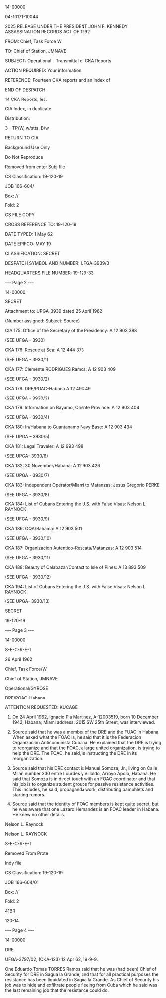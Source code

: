 14-00000

04-10171-10044

2025 RELEASE UNDER THE PRESIDENT JOHN F. KENNEDY ASSASSINATION RECORDS ACT OF 1992

FROM: Chief, Task Force W

TO: Chief of Station, JMNAVE

SUBJECT: Operational - Transmittal of CKA Reports

ACTION REQUIRED: Your information

REFERENCE: Fourteen CKA reports and an index of

END OF DESPATCH

14 CKA Reports, les.

CIA Index, in duplicate

Distribution:

3 - TP/W, w/stts. B/w

RETURN TO CIA

Background Use Only

Do Not Reproduce

Removed from enter Subj file

CS Classification: 19-120-19

JOB 166-604/

Box: //

Fold: 2

CS FILE COPY

CROSS REFERENCE TO: 19-120-19

DATE TYPED: 1 May 62

DATE EPIFCO: MAY 19

CLASSIFICATION: SECRET

DESPATCH SYMBOL AND NUMBER: UFGA-3939/3

HEADQUARTERS FILE NUMBER: 19-129-33

--- Page 2 ---

14-00000

SECRET

Attachment to: UPGA-3939 dated 25 April 1962

(Number assigned: Subject: Source)

CIA 175: Office of the Secretary of the Presidency: A 12 903 388

(SEE UFGA - 3930)

CKA 176: Rescue at Sea: A 12 444 373

(SEE UFGA - 3930/1)

CKA 177: Clemente RODRIGUES Ramos: A 12 903 409

(SEE UFGA - 3930/2)

CKA 179: DRE/POAC-Habana A 12 493 49

(SEE UFGA - 3930/3)

CKA 179: Information on Bayamo, Oriente Province: A 12 903 404

(SEE UFGA - 3930/4)

CKA 180: In/Habana to Guantanamo Navy Base: A 12 903 434

(SEE UPGA – 3930/5)

CKA 181: Legal Traveler: A 12 993 498

(SEE UPGA- 3930/6)

CKA 182: 30 November/Habana: A 12 903 426

(SEE UPGA - 3930/7)

CKA 183: Independent Operator/Miami to Matanzas: Jesus Gregorio PERKE

(SEE UFGA - 3930/8)

CKA 184: List of Cubans Entering the U.S. with False Visas: Nelson L. RAYNOCK

(SEE UFGA - 3930/9)

CKA 186: OQA/Bahama: A 12 903 501

(SEE UFGA - 3930/10)

CKA 187: Organizacion Autentico-Rescata/Matanzas: A 12 903 514

(SEE UFGA - 3930/11)

CKA 188: Beauty of Calabazar/Contact to Isle of Pines: A 13 893 509

(SEE UFGA - 3930/12)

CKA 194: List of Cubans Entering the U.S. with False Visas: Nelson L. RAYNOCK

(SEE UPGA- 3930/13)

SECRET

19-120-19

--- Page 3 ---

14-00000

S-E-C-R-E-T

26 April 1962

Chief, Task Force/W

Chief of Station, JMNAVE

Operational/GYROSE

DRE/POAC-Habana

ATTENTION REQUESTED: KUCAGE

1. On 24 April 1962, Ignacio Pla Martinez, A-12003519, born 10 December 1943, Habana; Miami address: 2015 SW 25th Street, was interviewed.

2. Source said that he was a member of the DRE and the FUAC in Habana. When asked what the FOAC is, he said that it is the Federacion Organización Anticomunista Cubana. He explained that the DRE is trying to reorganize and that the FOAC, a large united organization, is trying to help the DRE. The FOAC, he said, is instructing the DRE in its reorganization.

3. Source said that his DRE contact is Manuel Somoza, Jr., living on Calle Milan number 330 entre Lourdes y Villoldo, Arroyo Apolo, Habana. He said that Somoza is in direct touch with an FOAC coordinator and that his job is to organize student groups for passive resistance activities. This includes, he said, propaganda work, distributing pamphlets and starting rumors.

4. Source said that the identity of FOAC members is kept quite secret, but he was aware that one Lazaro Hernandez is an FOAC leader in Habana. He knew no other details.

Nelson L. Raynock

Nelson L. RAYNOCK

S-E-C-R-E-T

Removed From Prote

Indy file

CS Classification: 19-120-19

JOB 166-604/01

Box: //

Fold: 2

41BR

120-14

--- Page 4 ---

14-00000

DRE

UFGA-3797/02, (CKA-123) 12 Apr 62, 19-9-9.

One Eduardo Tomas TORRES Ramos said that he was (had been) Chief of Security for DRE in Sagua la Grande, and that for all practical purposes the resistance has been liquidated in Sagua la Grande. As Chief of Security his job was to hide and exfiltrate people fleeing from Cuba which he said was the last remaining job that the resistance could do.
